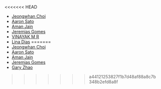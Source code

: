 <<<<<<< HEAD
-  [Jeongwhan Choi](https://github.com/jeongwhanchoi)
-  [Aaron Sato](https://github.com/2asato)
-  [Aman Jain](https://github.com/amnjain)
-  [Jeremias Gomes](https://github.com/j3r3mias)
-  [VINAYAK M R](https://github.com/vmr1532)
-  [Lina Dias](http://github.com/linasdias)
=======
- [Jeongwhan Choi](https://github.com/jeongwhanchoi)
- [Aaron Sato](https://github.com/2asato)
- [Aman Jain](https://github.com/amnjain)
- [Jeremias Gomes](https://github.com/j3r3mias)
- [Gary Zhao](https://github.com/garyjzhao)
>>>>>>> a44121253827f1b7d48af88a8c7b348b2efd8a8f
